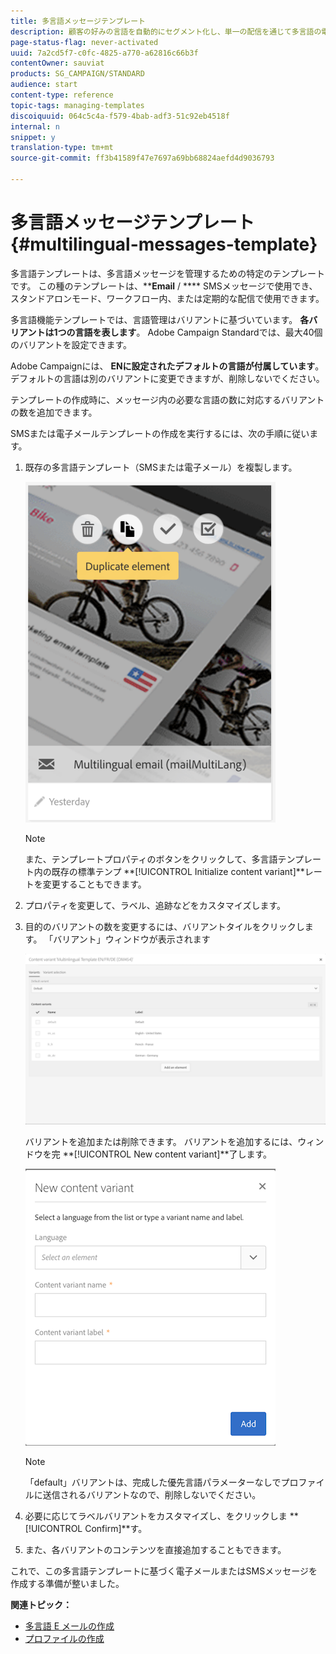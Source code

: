 ```yaml
---
title: 多言語メッセージテンプレート
description: 顧客の好みの言語を自動的にセグメント化し、単一の配信を通じて多言語の電子メール/SMS配信を定義し、実行する方法を説明します。 言語レベルと個々のレベルに至るまでの各配信のパフォーマンスに関するレポートを作成します。
page-status-flag: never-activated
uuid: 7a2cd5f7-c0fc-4825-a770-a62816c66b3f
contentOwner: sauviat
products: SG_CAMPAIGN/STANDARD
audience: start
content-type: reference
topic-tags: managing-templates
discoiquuid: 064c5c4a-f579-4bab-adf3-51c92eb4518f
internal: n
snippet: y
translation-type: tm+mt
source-git-commit: ff3b41589f47e7697a69bb68824aefd4d9036793

---
```



# 多言語メッセージテンプレート {#multilingual-messages-template}

多言語テンプレートは、多言語メッセージを管理するための特定のテンプレートです。 この種のテンプレートは、****Email** / **** SMSメッセージで使用でき、スタンドアロンモード、ワークフロー内、または定期的な配信で使用できます。

多言語機能テンプレートでは、言語管理はバリアントに基づいています。 **各バリアントは1つの言語を表します**。 Adobe Campaign Standardでは、最大40個のバリアントを設定できます。

Adobe Campaignには、 **ENに設定されたデフォルトの言語が付属しています**。 デフォルトの言語は別のバリアントに変更できますが、削除しないでください。

テンプレートの作成時に、メッセージ内の必要な言語の数に対応するバリアントの数を追加できます。

SMSまたは電子メールテンプレートの作成を実行するには、次の手順に従います。

1. 既存の多言語テンプレート（SMSまたは電子メール）を複製します。

   ![](assets/multi_template_duplicate.png)

   >[!NOTE]
   >
   >また、テンプレートプロパティのボタンをクリックして、多言語テンプレート内の既存の標準テンプ **[!UICONTROL Initialize content variant]**レートを変更することもできます。

1. プロパティを変更して、ラベル、追跡などをカスタマイズします。
1. 目的のバリアントの数を変更するには、バリアントタイルをクリックします。 「バリアント」ウィンドウが表示されます

   ![](assets/multi_template_variants.png)

   バリアントを追加または削除できます。 バリアントを追加するには、ウィンドウを完 **[!UICONTROL New content variant]**了します。

   ![](assets/multi_template_newvariant.png)

   >[!NOTE]
   >
   >「default」バリアントは、完成した優先言語パラメーターなしでプロファイルに送信されるバリアントなので、削除しないでください。

1. 必要に応じてラベルバリアントをカスタマイズし、をクリックしま **[!UICONTROL Confirm]**す。
1. また、各バリアントのコンテンツを直接追加することもできます。

これで、この多言語テンプレートに基づく電子メールまたはSMSメッセージを作成する準備が整いました。

**関連トピック：**

* [多言語 E メールの作成](../../channels/using/creating-a-multilingual-email.md)
* [プロファイルの作成](../../audiences/using/creating-profiles.md)
